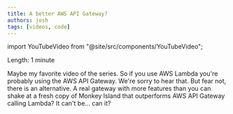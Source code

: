 ```yaml
---
title: A better AWS API Gateway?
authors: josh
tags: [videos, code]
---
```


import YouTubeVideo from "@site/src/components/YouTubeVideo";

<YouTubeVideo url="https://www.youtube-nocookie.com/embed/PS9p5RtlLWQ" />

Length: 1 minute

Maybe my favorite video of the series. So if you use AWS Lambda you're probably using the AWS API Gateway. We're sorry to hear that. But fear not, there is an alternative. A real gateway with more features than you can shake at a fresh copy of Monkey Island that outperforms AWS API Gateway calling Lambda? It can't be... can it?
